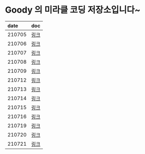 # Goody 의 미라클 코딩 저장소입니다~

|date|doc|
|:---|:--|
|210705|[링크](https://github.com/junzero741/miracle-coding/blob/goody/7%EC%9B%941%EC%A3%BC%EC%B0%A8/mc_210705.md)|
|210706|[링크](https://github.com/junzero741/miracle-coding/blob/goody/7%EC%9B%941%EC%A3%BC%EC%B0%A8/mc_210706.md)|
|210707|[링크](https://github.com/junzero741/miracle-coding/blob/goody/7%EC%9B%941%EC%A3%BC%EC%B0%A8/mc_210707.md)|
|210708|[링크](https://github.com/junzero741/miracle-coding/blob/goody/7%EC%9B%941%EC%A3%BC%EC%B0%A8/mc_210708.md)|
|210709|[링크](https://github.com/junzero741/miracle-coding/blob/goody/7%EC%9B%941%EC%A3%BC%EC%B0%A8/mc_210709.md)|
|210712|[링크](https://github.com/junzero741/miracle-coding/blob/main/7%EC%9B%942%EC%A3%BC%EC%B0%A8/mc_210712.md)|
|210713|[링크](https://github.com/junzero741/miracle-coding/blob/main/7%EC%9B%942%EC%A3%BC%EC%B0%A8/mc_210713.md)|
|210714|[링크](https://github.com/junzero741/miracle-coding/blob/main/7%EC%9B%942%EC%A3%BC%EC%B0%A8/mc_210714.md)|
|210715|[링크](https://github.com/junzero741/miracle-coding/blob/main/7%EC%9B%942%EC%A3%BC%EC%B0%A8/mc_210715.md)|
|210716|[링크](https://github.com/junzero741/miracle-coding/blob/main/7%EC%9B%942%EC%A3%BC%EC%B0%A8/mc_210716.md)|
|210719|[링크](https://github.com/junzero741/miracle-coding/blob/main/7%EC%9B%942%EC%A3%BC%EC%B0%A8/mc_210719.md)|
|210720|[링크](https://github.com/junzero741/miracle-coding/blob/main/7%EC%9B%942%EC%A3%BC%EC%B0%A8/mc_210720.md)|
|210721|[링크](https://github.com/junzero741/miracle-coding/blob/main/7%EC%9B%943%EC%A3%BC%EC%B0%A8/mc_210721.md)|
